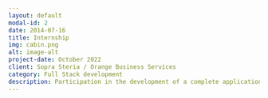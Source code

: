 ```yaml
---
layout: default
modal-id: 2
date: 2014-07-16
title: Internship
img: cabin.png
alt: image-alt
project-date: October 2022
client: Sopra Steria / Orange Business Services
category: Full Stack development
description: Participation in the development of a complete application redesign (Java Spring, Javascript, Jenkins, Gitlab CI, DevOps delivery & installation). Treatment and assistance to the customer support resolutions of bugs and evolutions. Supporting the teams in the transformation of the delivery model to India
---
```

